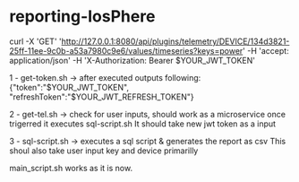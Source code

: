 # reporting-IosPhere

curl -X 'GET'   'http://127.0.0.1:8080/api/plugins/telemetry/DEVICE/134d3821-25ff-11ee-9c0b-a53a7980c9e6/values/timeseries?keys=power'   -H 'accept: application/json'   -H 'X-Authorization: Bearer $YOUR_JWT_TOKEN'


1 - get-token.sh  -> after executed outputs following:                      
        {"token":"$YOUR_JWT_TOKEN", "refreshToken":"$YOUR_JWT_REFRESH_TOKEN"}

2 - get-tel.sh -> check for user inputs, should work as a microservice
        once trigerred it executes sql-script.sh 
        It should take new jwt token as a input 

3 - sql-script.sh -> executes a sql script & generates the report as csv
        This shoul also take user input key and device primarilly


main_script.sh works as it is now.